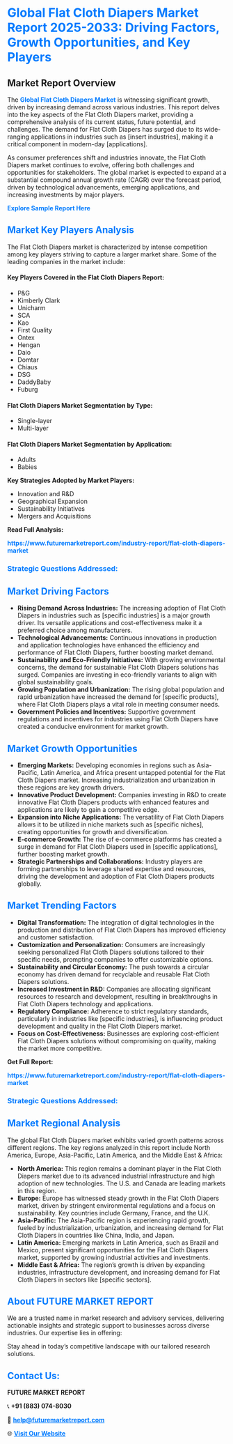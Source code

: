 <h1 style="color: #007BFF;">Global Flat Cloth Diapers Market Report 2025-2033: Driving Factors, Growth Opportunities, and Key Players</h1>

<section id="overview">
<h2>Market Report Overview</h2>
<p>The <a href="https://www.futuremarketreport.com/industry-report/flat-cloth-diapers-market" style="color: #007BFF; text-decoration: none;"><strong>Global Flat Cloth Diapers Market</strong></a> is witnessing significant growth, driven by increasing demand across various industries. This report delves into the key aspects of the Flat Cloth Diapers market, providing a comprehensive analysis of its current status, future potential, and challenges. The demand for Flat Cloth Diapers has surged due to its wide-ranging applications in industries such as [insert industries], making it a critical component in modern-day [applications].</p>
<p>As consumer preferences shift and industries innovate, the Flat Cloth Diapers market continues to evolve, offering both challenges and opportunities for stakeholders. The global market is expected to expand at a substantial compound annual growth rate (CAGR) over the forecast period, driven by technological advancements, emerging applications, and increasing investments by major players.</p>
</section>

<section id="overview">
<p><a href="https://www.futuremarketreport.com/request-sample/reportId=40573" style="color: #007BFF; text-decoration: none;"><strong>Explore Sample Report Here</strong></a></p>
</section>

<section id="key-players">
<h2 style="color: #007BFF;">Market Key Players Analysis</h2>
<p>The Flat Cloth Diapers market is characterized by intense competition among key players striving to capture a larger market share. Some of the leading companies in the market include:</p>
<h4>Key Players Covered in the Flat Cloth Diapers Report:</h4>
<ul><li>P&amp;G</li><li>Kimberly Clark</li><li>Unicharm</li><li>SCA</li><li>Kao</li><li>First Quality</li><li>Ontex</li><li>Hengan</li><li>Daio</li><li>Domtar</li><li>Chiaus</li><li>DSG</li><li>DaddyBaby</li><li>Fuburg</li></ul>
<h4>Flat Cloth Diapers Market Segmentation by Type:</h4>
<ul><li>Single-layer</li><li>Multi-layer</li></ul>

<h4>Flat Cloth Diapers Market Segmentation by Application:</h4>
<ul><li>Adults</li><li>Babies</li></ul>
<p><strong>Key Strategies Adopted by Market Players:</strong></p>
<ul>
<li>Innovation and R&D</li>
<li>Geographical Expansion</li>
<li>Sustainability Initiatives</li>
<li>Mergers and Acquisitions</li>
</ul>
</section>

<section>
<p><strong>Read Full Analysis: </strong></p><a href="https://www.futuremarketreport.com/industry-report/flat-cloth-diapers-market" style="color: #007BFF; text-decoration: none;"><strong>https://www.futuremarketreport.com/industry-report/flat-cloth-diapers-market</strong></a>
<h3 style="color: #007BFF;">Strategic Questions Addressed:</h3>
</section>

<section id="driving-factors">
<h2 style="color: #007BFF;">Market Driving Factors</h2>
<ul>
<li><strong>Rising Demand Across Industries:</strong> The increasing adoption of Flat Cloth Diapers in industries such as [specific industries] is a major growth driver. Its versatile applications and cost-effectiveness make it a preferred choice among manufacturers.</li>
<li><strong>Technological Advancements:</strong> Continuous innovations in production and application technologies have enhanced the efficiency and performance of Flat Cloth Diapers, further boosting market demand.</li>
<li><strong>Sustainability and Eco-Friendly Initiatives:</strong> With growing environmental concerns, the demand for sustainable Flat Cloth Diapers solutions has surged. Companies are investing in eco-friendly variants to align with global sustainability goals.</li>
<li><strong>Growing Population and Urbanization:</strong> The rising global population and rapid urbanization have increased the demand for [specific products], where Flat Cloth Diapers plays a vital role in meeting consumer needs.</li>
<li><strong>Government Policies and Incentives:</strong> Supportive government regulations and incentives for industries using Flat Cloth Diapers have created a conducive environment for market growth.</li>
</ul>
</section>

<section id="growth-opportunities">
<h2 style="color: #007BFF;">Market Growth Opportunities</h2>
<ul>
<li><strong>Emerging Markets:</strong> Developing economies in regions such as Asia-Pacific, Latin America, and Africa present untapped potential for the Flat Cloth Diapers market. Increasing industrialization and urbanization in these regions are key growth drivers.</li>
<li><strong>Innovative Product Development:</strong> Companies investing in R&D to create innovative Flat Cloth Diapers products with enhanced features and applications are likely to gain a competitive edge.</li>
<li><strong>Expansion into Niche Applications:</strong> The versatility of Flat Cloth Diapers allows it to be utilized in niche markets such as [specific niches], creating opportunities for growth and diversification.</li>
<li><strong>E-commerce Growth:</strong> The rise of e-commerce platforms has created a surge in demand for Flat Cloth Diapers used in [specific applications], further boosting market growth.</li>
<li><strong>Strategic Partnerships and Collaborations:</strong> Industry players are forming partnerships to leverage shared expertise and resources, driving the development and adoption of Flat Cloth Diapers products globally.</li>
</ul>
</section>

<section id="trending-factors">
<h2 style="color: #007BFF;">Market Trending Factors</h2>
<ul>
<li><strong>Digital Transformation:</strong> The integration of digital technologies in the production and distribution of Flat Cloth Diapers has improved efficiency and customer satisfaction.</li>
<li><strong>Customization and Personalization:</strong> Consumers are increasingly seeking personalized Flat Cloth Diapers solutions tailored to their specific needs, prompting companies to offer customizable options.</li>
<li><strong>Sustainability and Circular Economy:</strong> The push towards a circular economy has driven demand for recyclable and reusable Flat Cloth Diapers solutions.</li>
<li><strong>Increased Investment in R&D:</strong> Companies are allocating significant resources to research and development, resulting in breakthroughs in Flat Cloth Diapers technology and applications.</li>
<li><strong>Regulatory Compliance:</strong> Adherence to strict regulatory standards, particularly in industries like [specific industries], is influencing product development and quality in the Flat Cloth Diapers market.</li>
<li><strong>Focus on Cost-Effectiveness:</strong> Businesses are exploring cost-efficient Flat Cloth Diapers solutions without compromising on quality, making the market more competitive.</li>
</ul>
</section>

<section>
<p><strong>Get Full Report: </strong></p><a href="https://www.futuremarketreport.com/industry-report/flat-cloth-diapers-market" style="color: #007BFF; text-decoration: none;"><strong>https://www.futuremarketreport.com/industry-report/flat-cloth-diapers-market</strong></a>
<h3 style="color: #007BFF;">Strategic Questions Addressed:</h3>
</section>


<section id="regional-analysis">
<h2 style="color: #007BFF;">Market Regional Analysis</h2>
<p>The global Flat Cloth Diapers market exhibits varied growth patterns across different regions. The key regions analyzed in this report include North America, Europe, Asia-Pacific, Latin America, and the Middle East & Africa:</p>
<ul>
<li><strong>North America:</strong> This region remains a dominant player in the Flat Cloth Diapers market due to its advanced industrial infrastructure and high adoption of new technologies. The U.S. and Canada are leading markets in this region.</li>
<li><strong>Europe:</strong> Europe has witnessed steady growth in the Flat Cloth Diapers market, driven by stringent environmental regulations and a focus on sustainability. Key countries include Germany, France, and the U.K.</li>
<li><strong>Asia-Pacific:</strong> The Asia-Pacific region is experiencing rapid growth, fueled by industrialization, urbanization, and increasing demand for Flat Cloth Diapers in countries like China, India, and Japan.</li>
<li><strong>Latin America:</strong> Emerging markets in Latin America, such as Brazil and Mexico, present significant opportunities for the Flat Cloth Diapers market, supported by growing industrial activities and investments.</li>
<li><strong>Middle East & Africa:</strong> The region’s growth is driven by expanding industries, infrastructure development, and increasing demand for Flat Cloth Diapers in sectors like [specific sectors].</li>
</ul>
</section>

<footer>
<h2 style="color: #007BFF;">About FUTURE MARKET REPORT</h2>
<p>We are a trusted name in market research and advisory services, delivering actionable insights and strategic support to businesses across diverse industries. Our expertise lies in offering:</p>

<p>Stay ahead in today’s competitive landscape with our tailored research solutions.</p>

<h2 style="color: #007BFF;">Contact Us:</h2>
<p><strong>FUTURE MARKET REPORT</strong></p>
<p>📞 <strong>+91 (883) 074-8030</strong></p>
<p>📧 <strong><a href="mailto:help@futuremarketreport.com" style="color: #007BFF;">help@futuremarketreport.com</a></strong></p>
<p>🌐 <strong><a href="https://www.futuremarketreport.com/" style="color: #007BFF;">Visit Our Website</a></strong></p>
</footer>